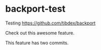 # backport-test
Testing https://github.com/tibdex/backport

Check out this awesome feature.

This feature has two commits.
